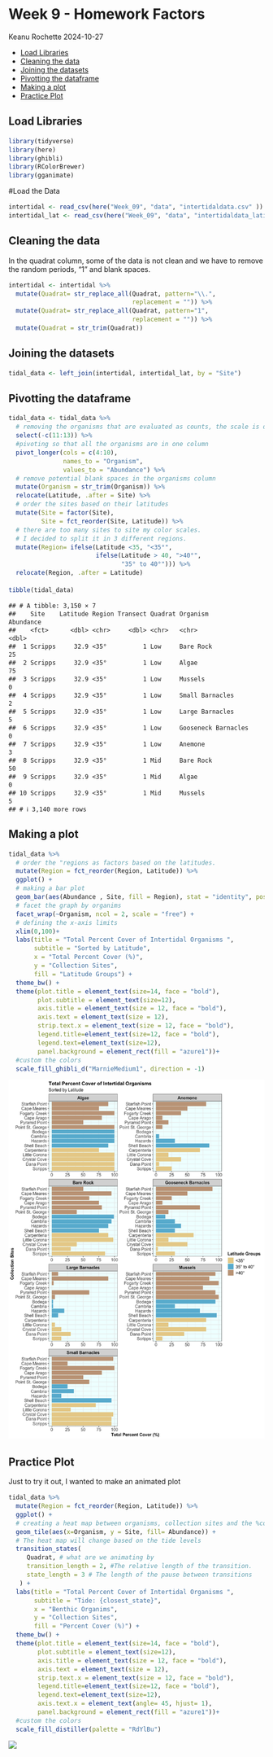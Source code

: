 Week 9 - Homework Factors
================
Keanu Rochette
2024-10-27

- [Load Libraries](#load-libraries)
- [Cleaning the data](#cleaning-the-data)
- [Joining the datasets](#joining-the-datasets)
- [Pivotting the dataframe](#pivotting-the-dataframe)
- [Making a plot](#making-a-plot)
- [Practice Plot](#practice-plot)

## Load Libraries

``` r
library(tidyverse)
library(here)
library(ghibli)
library(RColorBrewer)
library(gganimate)
```

\#Load the Data

``` r
intertidal <- read_csv(here("Week_09", "data", "intertidaldata.csv" ))
intertidal_lat <- read_csv(here("Week_09", "data", "intertidaldata_latitude.csv" ))
```

## Cleaning the data

In the quadrat column, some of the data is not clean and we have to
remove the random periods, “1” and blank spaces.

``` r
intertidal <- intertidal %>% 
  mutate(Quadrat= str_replace_all(Quadrat, pattern="\\.",
                                  replacement = "")) %>% 
  mutate(Quadrat= str_replace_all(Quadrat, pattern="1",
                                  replacement = "")) %>% 
  mutate(Quadrat = str_trim(Quadrat))
```

## Joining the datasets

``` r
tidal_data <- left_join(intertidal, intertidal_lat, by = "Site")
```

## Pivotting the dataframe

``` r
tidal_data <- tidal_data %>% 
  # removing the organisms that are evaluated as counts, the scale is different to the rest.
  select(-c(11:13)) %>% 
  #pivoting so that all the organisms are in one column
  pivot_longer(cols = c(4:10),
               names_to = "Organism",
               values_to = "Abundance") %>% 
  # remove potential blank spaces in the organisms column
  mutate(Organism = str_trim(Organism)) %>% 
  relocate(Latitude, .after = Site) %>% 
  # order the sites based on their latitudes
  mutate(Site = factor(Site),
         Site = fct_reorder(Site, Latitude)) %>% 
  # there are too many sites to site my color scales.
  # I decided to split it in 3 different regions.
  mutate(Region= ifelse(Latitude <35, "<35°",
                        ifelse(Latitude > 40, ">40°",
                               "35° to 40°"))) %>% 
  relocate(Region, .after = Latitude)

tibble(tidal_data)
```

    ## # A tibble: 3,150 × 7
    ##    Site    Latitude Region Transect Quadrat Organism            Abundance
    ##    <fct>      <dbl> <chr>     <dbl> <chr>   <chr>                   <dbl>
    ##  1 Scripps     32.9 <35°          1 Low     Bare Rock                  25
    ##  2 Scripps     32.9 <35°          1 Low     Algae                      75
    ##  3 Scripps     32.9 <35°          1 Low     Mussels                     0
    ##  4 Scripps     32.9 <35°          1 Low     Small Barnacles             2
    ##  5 Scripps     32.9 <35°          1 Low     Large Barnacles             5
    ##  6 Scripps     32.9 <35°          1 Low     Gooseneck Barnacles         0
    ##  7 Scripps     32.9 <35°          1 Low     Anemone                     3
    ##  8 Scripps     32.9 <35°          1 Mid     Bare Rock                  50
    ##  9 Scripps     32.9 <35°          1 Mid     Algae                       0
    ## 10 Scripps     32.9 <35°          1 Mid     Mussels                     5
    ## # ℹ 3,140 more rows

## Making a plot

``` r
tidal_data %>% 
  # order the "regions as factors based on the latitudes.
  mutate(Region = fct_reorder(Region, Latitude)) %>% 
  ggplot() + 
  # making a bar plot 
  geom_bar(aes(Abundance , Site, fill = Region), stat = "identity", position = "dodge")+
  # facet the graph by organims
  facet_wrap(~Organism, ncol = 2, scale = "free") +
  # defining the x-axis limits
  xlim(0,100)+
  labs(title = "Total Percent Cover of Intertidal Organisms ",
       subtitle = "Sorted by Latitude",
       x = "Total Percent Cover (%)",
       y = "Collection Sites",
       fill = "Latitude Groups") + 
  theme_bw() + 
  theme(plot.title = element_text(size=14, face = "bold"), 
        plot.subtitle = element_text(size=12),
        axis.title = element_text(size = 12, face = "bold"),
        axis.text = element_text(size = 12),
        strip.text.x = element_text(size = 12, face = "bold"),
        legend.title=element_text(size=12, face = "bold"),
        legend.text=element_text(size=12),
        panel.background = element_rect(fill = "azure1"))+
  #custom the colors 
  scale_fill_ghibli_d("MarnieMedium1", direction = -1)
```

![](Week_09_factors_HW_files/figure-gfm/abundance-1.png)<!-- -->

## Practice Plot

Just to try it out, I wanted to make an animated plot

``` r
tidal_data %>% 
  mutate(Region = fct_reorder(Region, Latitude)) %>% 
  ggplot() + 
  # creating a heat map between organisms, collection sites and the %cover
  geom_tile(aes(x=Organism, y = Site, fill= Abundance)) +
  # The heat map will change based on the tide levels
  transition_states(
     Quadrat, # what are we animating by
     transition_length = 2, #The relative length of the transition.
     state_length = 3 # The length of the pause between transitions
   ) +
  labs(title = "Total Percent Cover of Intertidal Organisms ",
       subtitle = "Tide: {closest_state}",
       x = "Benthic Organims",
       y = "Collection Sites",
       fill = "Percent Cover (%)") + 
  theme_bw() + 
  theme(plot.title = element_text(size=14, face = "bold"), 
        plot.subtitle = element_text(size=12),
        axis.title = element_text(size = 12, face = "bold"),
        axis.text = element_text(size = 12),
        strip.text.x = element_text(size = 12, face = "bold"),
        legend.title=element_text(size=12, face = "bold"),
        legend.text=element_text(size=12),
        axis.text.x = element_text(angle= 45, hjust= 1),
        panel.background = element_rect(fill = "azure1"))+
  #custom the colors 
  scale_fill_distiller(palette = "RdYlBu")
```

![](Week_09_factors_HW_files/figure-gfm/animate_plot-1.gif)<!-- -->
